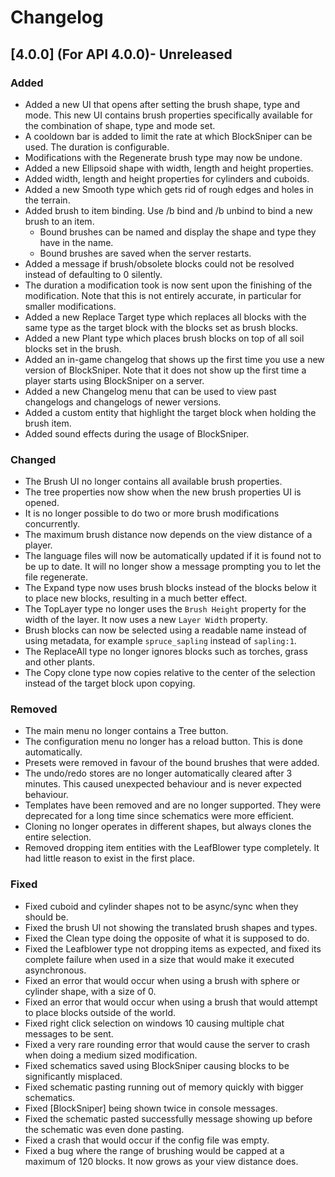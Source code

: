 # Changelog

## [4.0.0] (For API 4.0.0)- Unreleased
### Added
- Added a new UI that opens after setting the brush shape, type and mode. This new UI contains brush properties specifically available for the combination of shape, type and mode set.
- A cooldown bar is added to limit the rate at which BlockSniper can be used. The duration is configurable.
- Modifications with the Regenerate brush type may now be undone.
- Added a new Ellipsoid shape with width, length and height properties.
- Added width, length and height properties for cylinders and cuboids.
- Added a new Smooth type which gets rid of rough edges and holes in the terrain.
- Added brush to item binding. Use /b bind and /b unbind to bind a new brush to an item.
    - Bound brushes can be named and display the shape and type they have in the name.
    - Bound brushes are saved when the server restarts.
- Added a message if brush/obsolete blocks could not be resolved instead of defaulting to 0 silently.
- The duration a modification took is now sent upon the finishing of the modification. Note that this is not entirely accurate, in particular for smaller modifications.
- Added a new Replace Target type which replaces all blocks with the same type as the target block with the blocks set as brush blocks.
- Added a new Plant type which places brush blocks on top of all soil blocks set in the brush.
- Added an in-game changelog that shows up the first time you use a new version of BlockSniper. Note that it does not show up the first time a player starts using BlockSniper on a server.
- Added a new Changelog menu that can be used to view past changelogs and changelogs of newer versions.
- Added a custom entity that highlight the target block when holding the brush item.
- Added sound effects during the usage of BlockSniper.

### Changed
- The Brush UI no longer contains all available brush properties.
- The tree properties now show when the new brush properties UI is opened.
- It is no longer possible to do two or more brush modifications concurrently.
- The maximum brush distance now depends on the view distance of a player.
- The language files will now be automatically updated if it is found not to be up to date. It will no longer show a message prompting you to let the file regenerate.
- The Expand type now uses brush blocks instead of the blocks below it to place new blocks, resulting in a much better effect.
- The TopLayer type no longer uses the `Brush Height` property for the width of the layer. It now uses a new `Layer Width` property.
- Brush blocks can now be selected using a readable name instead of using metadata, for example `spruce_sapling` instead of `sapling:1`.
- The ReplaceAll type no longer ignores blocks such as torches, grass and other plants.
- The Copy clone type now copies relative to the center of the selection instead of the target block upon copying.

### Removed
- The main menu no longer contains a Tree button.
- The configuration menu no longer has a reload button. This is done automatically.
- Presets were removed in favour of the bound brushes that were added.
- The undo/redo stores are no longer automatically cleared after 3 minutes. This caused unexpected behaviour and is never expected behaviour.
- Templates have been removed and are no longer supported. They were deprecated for a long time since schematics were more efficient.
- Cloning no longer operates in different shapes, but always clones the entire selection.
- Removed dropping item entities with the LeafBlower type completely. It had little reason to exist in the first place.

### Fixed
- Fixed cuboid and cylinder shapes not to be async/sync when they should be.
- Fixed the brush UI not showing the translated brush shapes and types.
- Fixed the Clean type doing the opposite of what it is supposed to do.
- Fixed the Leafblower type not dropping items as expected, and fixed its complete failure when used in a size that would make it executed asynchronous.
- Fixed an error that would occur when using a brush with sphere or cylinder shape, with a size of 0.
- Fixed an error that would occur when using a brush that would attempt to place blocks outside of the world.
- Fixed right click selection on windows 10 causing multiple chat messages to be sent.
- Fixed a very rare rounding error that would cause the server to crash when doing a medium sized modification.
- Fixed schematics saved using BlockSniper causing blocks to be significantly misplaced.
- Fixed schematic pasting running out of memory quickly with bigger schematics.
- Fixed [BlockSniper] being shown twice in console messages.
- Fixed the schematic pasted successfully message showing up before the schematic was even done pasting.
- Fixed a crash that would occur if the config file was empty.
- Fixed a bug where the range of brushing would be capped at a maximum of 120 blocks. It now grows as your view distance does.